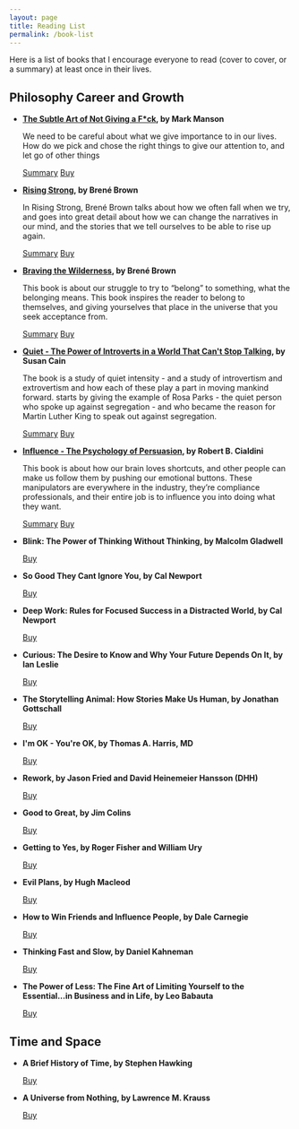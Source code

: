```yaml
---
layout: page
title: Reading List
permalink: /book-list
---
```

Here is a list of books that I encourage everyone to read (cover to cover, or a summary) at least once in their lives. 


## Philosophy Career and Growth

- **<a href="https://rutumulkar.com/blog/2019/the-subtle-art-of-not-giving-a-f-ck/">The Subtle Art of Not Giving a F*ck</a>, by Mark Manson**
    
    We need to be careful about what we give importance to in our lives. How do we pick and chose the right things to give our attention to, and let go of other things    

    <a class="btn btn-primary btn-sm" href="https://rutumulkar.com/blog/2019/the-subtle-art-of-not-giving-a-f-ck/">Summary</a>
    <a class="btn btn-primary btn-sm" href="The Subtle Art of Not Giving a F*ck: A Counterintuitive Approach to Living a Good Life">Buy</a>

- **<a href="https://rutumulkar.com/blog/2019/rising-strong/">Rising Strong</a>, by Brené Brown**

    In Rising Strong, Brené Brown talks about how we often fall when we try, and goes into great detail about how we can change the narratives in our mind, and the stories that we tell ourselves to be able to rise up again.

    <a class="btn btn-primary btn-sm" href="https://rutumulkar.com/blog/2019/rising-strong/">Summary</a>
    <a  class="btn btn-primary btn-sm" href="https://amzn.to/2Nueaf1">Buy</a>

- **<a href="https://rutumulkar.com/blog/2019/braving-the-wilderness/">Braving the Wilderness</a>, by Brené Brown**

    This book is about our struggle to try to “belong” to something, what the belonging means. This book inspires the reader to belong to themselves, and giving yourselves that place in the universe that you seek acceptance from. 

    <a class="btn btn-primary btn-sm" href="https://rutumulkar.com/blog/2019/braving-the-wilderness/">Summary</a>
    <a class="btn btn-primary btn-sm" href="https://amzn.to/2xf5T3n">Buy</a>

- **<a href="https://rutumulkar.com/blog/2019/Quiet/">Quiet - The Power of Introverts in a World That Can't Stop Talking</a>, by Susan Cain**

    The book is a study of quiet intensity - and a study of introvertism and extrovertism and how each of these play a part in moving mankind forward. starts by giving the example of Rosa Parks - the quiet person who spoke up against segregation - and who became the reason for Martin Luther King to speak out against segregation.

    <a class="btn btn-primary btn-sm" href="https://rutumulkar.com/blog/2019/Quiet/">Summary</a>
    <a class="btn btn-primary btn-sm" href="https://amzn.to/2RAyauF">Buy</a>

- **<a href="https://rutumulkar.com/blog/2019/persuasion/">Influence - The Psychology of Persuasion</a>, by Robert B. Cialdini**

    This book is about how our brain loves shortcuts, and other people can make us follow them by pushing our emotional buttons. These manipulators are everywhere in the industry, they’re compliance professionals, and their entire job is to influence you into doing what they want.

    <a class="btn btn-primary btn-sm" href="https://rutumulkar.com/blog/2019/persuasion/">Summary</a>
    <a class="btn btn-primary btn-sm" href="https://amzn.to/2Xanskr">Buy</a>

- **Blink: The Power of Thinking Without Thinking, by Malcolm Gladwell**

    <a class="btn btn-primary btn-sm" href="https://amzn.to/2YcPY1f">Buy</a>

- **So Good They Cant Ignore You, by Cal Newport**

    <a class="btn btn-primary btn-sm" href="https://amzn.to/2RDe5Ec">Buy</a>

- **Deep Work: Rules for Focused Success in a Distracted World</a>, by Cal Newport**
    
    <a class="btn btn-primary btn-sm" href="https://amzn.to/2RzwbGY">Buy</a>

- **Curious: The Desire to Know and Why Your Future Depends On It, by Ian Leslie**

    <a class="btn btn-primary btn-sm" href="https://amzn.to/2XamdC6">Buy</a>

- **The Storytelling Animal: How Stories Make Us Human, by Jonathan Gottschall**

    <a class="btn btn-primary btn-sm" href="https://amzn.to/2XbEOgM">Buy</a>

- **I'm OK - You're OK, by Thomas A. Harris, MD**

    <a class="btn btn-primary btn-sm" href="https://amzn.to/2xf6bHv">Buy</a>

- **Rework, by Jason Fried and David Heinemeier Hansson (DHH)**

    <a class="btn btn-primary btn-sm" href="https://amzn.to/2RB35qN">Buy</a>

- **Good to Great, by Jim Colins**

    <a class="btn btn-primary btn-sm" href="https://amzn.to/2X7j2e8">Buy</a>

- **Getting to Yes, by Roger Fisher and William Ury**

    <a class="btn btn-primary btn-sm" href="https://amzn.to/2YfgzLn">Buy</a>

- **Evil Plans, by Hugh Macleod**

    <a class="btn btn-primary btn-sm" href="https://amzn.to/2XawH45">Buy</a>

- **How to Win Friends and Influence People, by Dale Carnegie**

    <a class="btn btn-primary btn-sm" href="https://amzn.to/2INCNP8">Buy</a>

- **Thinking Fast and Slow, by Daniel Kahneman**

    <a class="btn btn-primary btn-sm" href="https://amzn.to/2NdK6E9">Buy</a>

- **The Power of Less: The Fine Art of Limiting Yourself to the Essential...in Business and in Life, by Leo Babauta**

    <a class="btn btn-primary btn-sm" href="https://amzn.to/2xeiIen">Buy</a>

## Time and Space

- **A Brief History of Time, by Stephen Hawking**

    <a class="btn btn-primary btn-sm" href="https://amzn.to/2IQBpeJ">Buy</a>

- **A Universe from Nothing, by Lawrence M. Krauss**
    
    <a class="btn btn-primary btn-sm" href="https://amzn.to/2J7gv9Z">Buy</a>


